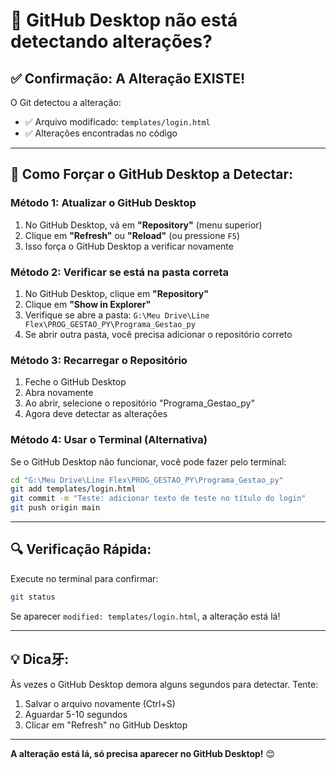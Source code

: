 # 🔧 GitHub Desktop não está detectando alterações?

## ✅ Confirmação: A Alteração EXISTE!

O Git detectou a alteração:
- ✅ Arquivo modificado: `templates/login.html`
- ✅ Alterações encontradas no código

---

## 🔄 Como Forçar o GitHub Desktop a Detectar:

### Método 1: Atualizar o GitHub Desktop
1. No GitHub Desktop, vá em **"Repository"** (menu superior)
2. Clique em **"Refresh"** ou **"Reload"** (ou pressione `F5`)
3. Isso força o GitHub Desktop a verificar novamente

### Método 2: Verificar se está na pasta correta
1. No GitHub Desktop, clique em **"Repository"**
2. Clique em **"Show in Explorer"**
3. Verifique se abre a pasta: `G:\Meu Drive\Line Flex\PROG_GESTAO_PY\Programa_Gestao_py`
4. Se abrir outra pasta, você precisa adicionar o repositório correto

### Método 3: Recarregar o Repositório
1. Feche o GitHub Desktop
2. Abra novamente
3. Ao abrir, selecione o repositório "Programa_Gestao_py"
4. Agora deve detectar as alterações

### Método 4: Usar o Terminal (Alternativa)
Se o GitHub Desktop não funcionar, você pode fazer pelo terminal:

```bash
cd "G:\Meu Drive\Line Flex\PROG_GESTAO_PY\Programa_Gestao_py"
git add templates/login.html
git commit -m "Teste: adicionar texto de teste no título do login"
git push origin main
```

---

## 🔍 Verificação Rápida:

Execute no terminal para confirmar:
```bash
git status
```

Se aparecer `modified: templates/login.html`, a alteração está lá!

---

## 💡 Dica牙:

Às vezes o GitHub Desktop demora alguns segundos para detectar. Tente:
1. Salvar o arquivo novamente (Ctrl+S)
2. Aguardar 5-10 segundos
3. Clicar em "Refresh" no GitHub Desktop

---

**A alteração está lá, só precisa aparecer no GitHub Desktop!** 😊


